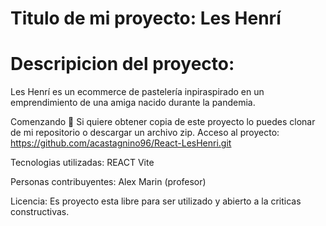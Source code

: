 # Titulo de mi proyecto: Les Henrí 
# Descripicion del proyecto: 
Les Henrí es un ecommerce de pastelería inpiraspirado en un emprendimiento de una amiga nacido durante la pandemia.

Comenzando 🚀 Si quiere obtener copia de este proyecto lo puedes clonar de mi repositorio o descargar un archivo zip.
Acceso al proyecto: https://github.com/acastagnino96/React-LesHenri.git

Tecnologias utilizadas: REACT Vite

Personas contribuyentes: Alex Marin (profesor)

Licencia: Es proyecto esta libre para ser utilizado y abierto a la criticas constructivas.
